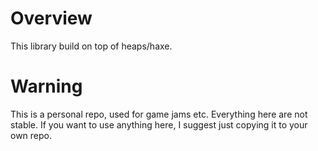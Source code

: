 # Overview

This library build on top of heaps/haxe.

# Warning

This is a personal repo, used for game jams etc.
Everything here are not stable.
If you want to use anything here, I suggest just copying it to your own repo.


